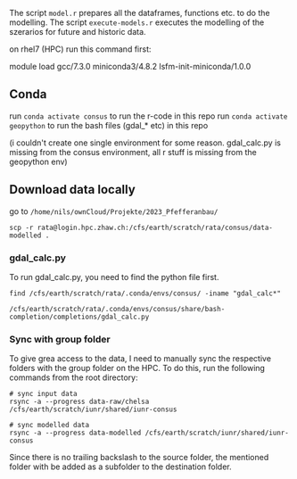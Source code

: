 

The script `model.r` prepares all the dataframes, functions etc. to do the modelling.
The script `execute-models.r` executes the modelling of the szerarios for future
and historic data.


on rhel7 (HPC) run this command first:

module load gcc/7.3.0 miniconda3/4.8.2 lsfm-init-miniconda/1.0.0

## Conda


run `conda activate consus` to run the r-code in this repo
run `conda activate geopython` to run the bash files (gdal_* etc) in this repo

(i couldn't create one single environment for some reason. gdal_calc.py is missing from the consus environment, all r stuff is missing from the geopython env)


## Download data locally

go to `/home/nils/ownCloud/Projekte/2023_Pfefferanbau/`

```
scp -r rata@login.hpc.zhaw.ch:/cfs/earth/scratch/rata/consus/data-modelled .
```


### gdal_calc.py

To run gdal_calc.py, you need to find the python file first.

```
find /cfs/earth/scratch/rata/.conda/envs/consus/ -iname "gdal_calc*"

/cfs/earth/scratch/rata/.conda/envs/consus/share/bash-completion/completions/gdal_calc.py
```


### Sync with group folder

To give grea access to the data, I need to manually sync the respective folders with the group folder on the HPC. To do this, run the following commands from the root directory:

``` 
# sync input data
rsync -a --progress data-raw/chelsa /cfs/earth/scratch/iunr/shared/iunr-consus

# sync modelled data
rsync -a --progress data-modelled /cfs/earth/scratch/iunr/shared/iunr-consus
```

Since there is no trailing backslash to the source folder, the mentioned folder with be added as a subfolder to the destination folder. 
